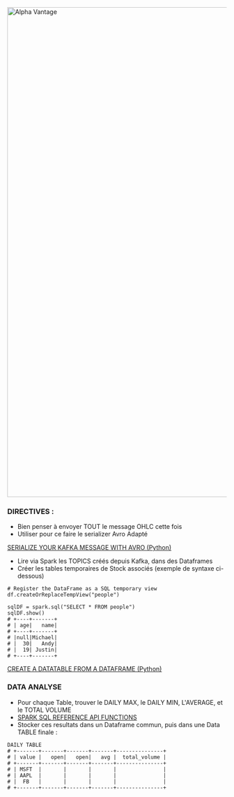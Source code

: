 <img width="1122" alt="Alpha Vantage" src="https://user-images.githubusercontent.com/28993140/83018913-5dbb9f80-a026-11ea-97c0-a81b5575f4e9.png">


### DIRECTIVES : 

- Bien penser à envoyer TOUT le message OHLC cette fois
- Utiliser pour ce faire le serializer Avro Adapté

[SERIALIZE YOUR KAFKA MESSAGE WITH AVRO (Python)](https://docs.confluent.io/current/schema-registry/serdes-develop/serdes-avro.html)

- Lire via Spark les TOPICS créés depuis Kafka, dans des Dataframes 
- Créer les tables temporaires de Stock associés (exemple de syntaxe ci-dessous)

````
# Register the DataFrame as a SQL temporary view
df.createOrReplaceTempView("people")

sqlDF = spark.sql("SELECT * FROM people")
sqlDF.show()
# +----+-------+
# | age|   name|
# +----+-------+
# |null|Michael|
# |  30|   Andy|
# |  19| Justin|
# +----+-------+
````

[CREATE A DATATABLE FROM A DATAFRAME (Python)](https://spark.apache.org/docs/2.4.5/sql-getting-started.html#running-sql-queries-programmatically)


### DATA ANALYSE

- Pour chaque Table, trouver le DAILY MAX, le DAILY MIN, L'AVERAGE, et le TOTAL VOLUME 
- [SPARK SQL REFERENCE API FUNCTIONS](https://spark.apache.org/docs/latest/api/sql)
- Stocker ces resultats dans un Dataframe commun, puis dans une Data TABLE finale : 



```
DAILY TABLE
# +-------+-------+-------+-------+---------------+
# | value |   open|   open|   avg |  total_volume |
# +-------+-------+-------+-------+---------------+
# | MSFT  |       |       |       |               |
# | AAPL  |       |       |       |               |
# |  FB   |       |       |       |               |
# +-------+-------+-------+-------+---------------+
```


